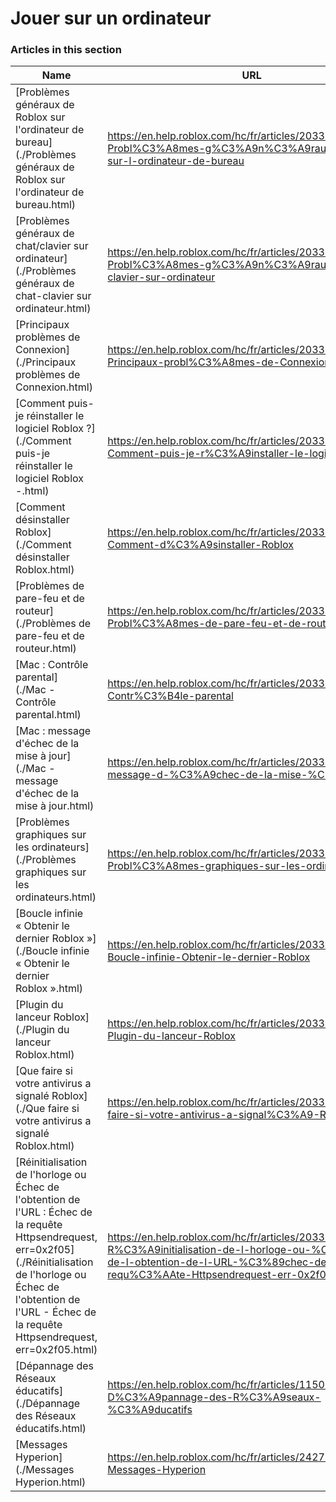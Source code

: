 # Jouer sur un ordinateur  
### Articles in this section
Name|URL
-|-
[Problèmes généraux de Roblox sur l'ordinateur de bureau](./Problèmes généraux de Roblox sur l'ordinateur de bureau.html) |https://en.help.roblox.com/hc/fr/articles/203312870-Probl%C3%A8mes-g%C3%A9n%C3%A9raux-de-Roblox-sur-l-ordinateur-de-bureau
[Problèmes généraux de chat/clavier sur ordinateur](./Problèmes généraux de chat-clavier sur ordinateur.html) |https://en.help.roblox.com/hc/fr/articles/203313040-Probl%C3%A8mes-g%C3%A9n%C3%A9raux-de-chat-clavier-sur-ordinateur
[Principaux problèmes de Connexion](./Principaux problèmes de Connexion.html) |https://en.help.roblox.com/hc/fr/articles/203312880-Principaux-probl%C3%A8mes-de-Connexion
[Comment puis-je réinstaller le logiciel Roblox ?](./Comment puis-je réinstaller le logiciel Roblox -.html) |https://en.help.roblox.com/hc/fr/articles/203312910-Comment-puis-je-r%C3%A9installer-le-logiciel-Roblox
[Comment désinstaller Roblox](./Comment désinstaller Roblox.html) |https://en.help.roblox.com/hc/fr/articles/203312980-Comment-d%C3%A9sinstaller-Roblox
[Problèmes de pare-feu et de routeur](./Problèmes de pare-feu et de routeur.html) |https://en.help.roblox.com/hc/fr/articles/203312840-Probl%C3%A8mes-de-pare-feu-et-de-routeur
[Mac : Contrôle parental](./Mac - Contrôle parental.html) |https://en.help.roblox.com/hc/fr/articles/203313010-Mac-Contr%C3%B4le-parental
[Mac : message d'échec de la mise à jour](./Mac - message d'échec de la mise à jour.html) |https://en.help.roblox.com/hc/fr/articles/203313000-Mac-message-d-%C3%A9chec-de-la-mise-%C3%A0-jour
[Problèmes graphiques sur les ordinateurs](./Problèmes graphiques sur les ordinateurs.html) |https://en.help.roblox.com/hc/fr/articles/203312790-Probl%C3%A8mes-graphiques-sur-les-ordinateurs
[Boucle infinie « Obtenir le dernier Roblox »](./Boucle infinie « Obtenir le dernier Roblox ».html) |https://en.help.roblox.com/hc/fr/articles/203312940-Boucle-infinie-Obtenir-le-dernier-Roblox
[Plugin du lanceur Roblox](./Plugin du lanceur Roblox.html) |https://en.help.roblox.com/hc/fr/articles/203313020-Plugin-du-lanceur-Roblox
[Que faire si votre antivirus a signalé Roblox](./Que faire si votre antivirus a signalé Roblox.html) |https://en.help.roblox.com/hc/fr/articles/203313030-Que-faire-si-votre-antivirus-a-signal%C3%A9-Roblox
[Réinitialisation de l'horloge ou Échec de l'obtention de l'URL : Échec de la requête Httpsendrequest, err=0x2f05](./Réinitialisation de l'horloge ou Échec de l'obtention de l'URL - Échec de la requête Httpsendrequest, err=0x2f05.html) |https://en.help.roblox.com/hc/fr/articles/203312830-R%C3%A9initialisation-de-l-horloge-ou-%C3%89chec-de-l-obtention-de-l-URL-%C3%89chec-de-la-requ%C3%AAte-Httpsendrequest-err-0x2f05
[Dépannage des Réseaux éducatifs](./Dépannage des Réseaux éducatifs.html) |https://en.help.roblox.com/hc/fr/articles/115005744663-D%C3%A9pannage-des-R%C3%A9seaux-%C3%A9ducatifs
[Messages Hyperion](./Messages Hyperion.html) |https://en.help.roblox.com/hc/fr/articles/24275616578708-Messages-Hyperion